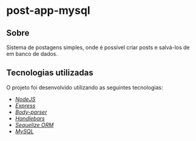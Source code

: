 # post-app-mysql

## Sobre

Sistema de postagens simples, onde é possível criar posts e salvá-los de em banco de dados.  

## Tecnologias utilizadas

O projeto foi desenvolvido utilizando as seguintes tecnologias:

- [*NodeJS*](https://nodejs.org/en/)
- [*Express*](https://expressjs.com/)
- [*Body-parser*](https://www.npmjs.com/package/body-parser)
- [*Handlebars*](https://handlebarsjs.com/) 
- [*Sequelize ORM*](https://sequelize.org/) 
- [*MySQL*](https://www.mysql.com/)